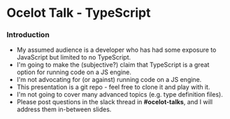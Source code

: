 # Ocelot Talk - TypeScript

### Introduction

+ My assumed audience is a developer who has had some exposure to JavaScript but limited to no TypeScript.
+ I'm going to make the (subjective?) claim that TypeScript is a great option for running code on a JS engine.
+ I'm not advocating for (or against) running code on a JS engine.
+ This presentation is a git repo - feel free to clone it and play with it.
+ I'm not going to cover many advanced topics (e.g. type definition files).
+ Please post questions in the slack thread in **#ocelot-talks**, and I will address them in-between slides.
